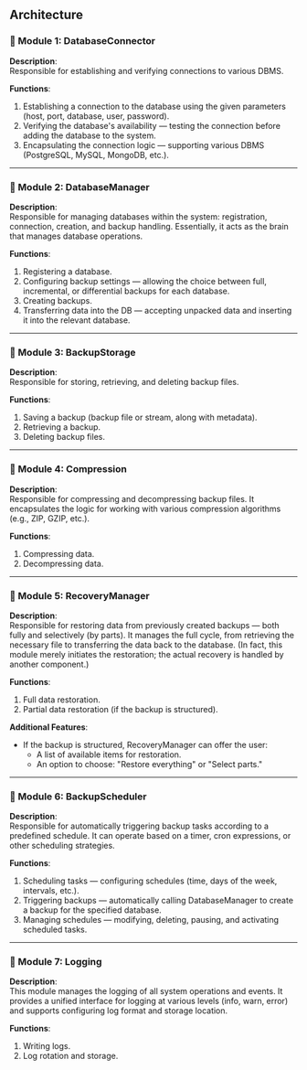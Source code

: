 

## Architecture

### 🧩 Module 1: DatabaseConnector
**Description**:  
Responsible for establishing and verifying connections to various DBMS.

**Functions**:
1. Establishing a connection to the database using the given parameters (host, port, database, user, password).
2. Verifying the database's availability — testing the connection before adding the database to the system.
3. Encapsulating the connection logic — supporting various DBMS (PostgreSQL, MySQL, MongoDB, etc.).

---

### 🧩 Module 2: DatabaseManager
**Description**:  
Responsible for managing databases within the system: registration, connection, creation, and backup handling. Essentially, it acts as the brain that manages database operations.

**Functions**:
1. Registering a database.
2. Configuring backup settings — allowing the choice between full, incremental, or differential backups for each database.
3. Creating backups.
4. Transferring data into the DB — accepting unpacked data and inserting it into the relevant database.

---

### 🧩 Module 3: BackupStorage
**Description**:  
Responsible for storing, retrieving, and deleting backup files.

**Functions**:
1. Saving a backup (backup file or stream, along with metadata).
2. Retrieving a backup.
3. Deleting backup files.

---

### 🧩 Module 4: Compression
**Description**:  
Responsible for compressing and decompressing backup files. It encapsulates the logic for working with various compression algorithms (e.g., ZIP, GZIP, etc.).

**Functions**:
1. Compressing data.
2. Decompressing data.

---

### 🧩 Module 5: RecoveryManager
**Description**:  
Responsible for restoring data from previously created backups — both fully and selectively (by parts). It manages the full cycle, from retrieving the necessary file to transferring the data back to the database. (In fact, this module merely initiates the restoration; the actual recovery is handled by another component.)

**Functions**:
1. Full data restoration.
2. Partial data restoration (if the backup is structured).

**Additional Features**:
* If the backup is structured, RecoveryManager can offer the user:
    * A list of available items for restoration.
    * An option to choose: "Restore everything" or "Select parts."

---

### 🧩 Module 6: BackupScheduler
**Description**:  
Responsible for automatically triggering backup tasks according to a predefined schedule. It can operate based on a timer, cron expressions, or other scheduling strategies.

**Functions**:
1. Scheduling tasks — configuring schedules (time, days of the week, intervals, etc.).
2. Triggering backups — automatically calling DatabaseManager to create a backup for the specified database.
3. Managing schedules — modifying, deleting, pausing, and activating scheduled tasks.

---

### 🧩 Module 7: Logging
**Description**:  
This module manages the logging of all system operations and events. It provides a unified interface for logging at various levels (info, warn, error) and supports configuring log format and storage location.

**Functions**:
1. Writing logs.
2. Log rotation and storage.
